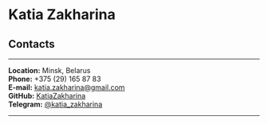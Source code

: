 # Katia Zakharina

## Contacts

---

**Location:** Minsk, Belarus </br>
**Phone:** +375 (29) 165 87 83 </br>
**E-mail:** katia.zakharina@gmail.com </br>
**GitHub:** [KatiaZakharina](https://github.com/KatiaZakharina) </br>
**️Telegram:** [@katia_zakharina](https://t.me/katia_zakharina) </br>

---
